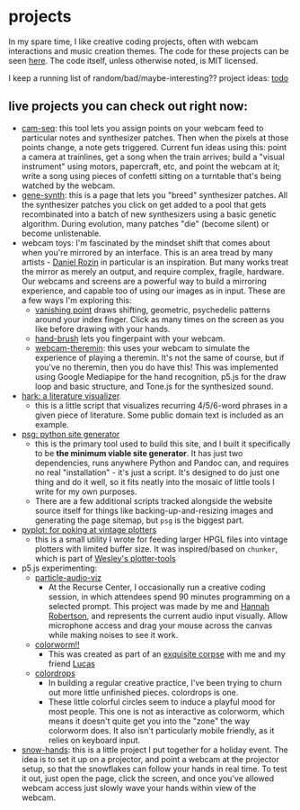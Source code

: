 # projects

In my spare time, I like creative coding projects, often with webcam interactions and music creation themes. The code for these projects can be seen [here](https://github.com/hendersonreed/hendersonreed.github.io/tree/master/src/pages/projects). The code itself, unless otherwise noted, is MIT licensed.

I keep a running list of random/bad/maybe-interesting?? project ideas: [todo](todo.html)

## live projects you can check out right now:

- [cam-seq](cam-seq): this tool lets you assign points on your webcam feed to particular notes and synthesizer patches. Then when the pixels at those points change, a note gets triggered. Current fun ideas using this: point a camera at trainlines, get a song when the train arrives; build a "visual instrument" using motors, papercraft, etc, and point the webcam at it; write a song using pieces of confetti sitting on a turntable that's being watched by the webcam.
- [gene-synth](gene-synth/): this is a page that lets you "breed" synthesizer patches. All the synthesizer patches you click on get added to a pool that gets recombinated into a batch of new synthesizers using a basic genetic algorithm. During evolution, many patches "die" (become silent) or become unlistenable.
- webcam toys: I'm fascinated by the mindset shift that comes about when you're mirrored by an interface. This is an area tread by many artists - [Daniel Rozin](https://en.wikipedia.org/wiki/Danny_Rozin) in particular is an inspiration. But many works treat the mirror as merely an output, and require complex, fragile, hardware. Our webcams and screens are a powerful way to build a mirroring experience, and capable too of using our images as in input. These are a few ways I'm exploring this:
    - [vanishing point](vanishing-point-perspective-hand-tracking/) draws shifting, geometric, psychedelic patterns around your index finger. Click as many times on the screen as you like before drawing with your hands.
    - [hand-brush](hand-brush/) lets you fingerpaint with your webcam.
    - [webcam-theremin](webcam-theremin/): this uses your webcam to simulate the experience of playing a theremin. It's not the same of course, but if you've no theremin, then you do have this! This was implemented using Google Mediapipe for the hand recognition, p5.js for the draw loop and basic structure, and Tone.js for the synthesized sound.
- [hark: a literature visualizer](hark.html).
    - this is a little script that visualizes recurring 4/5/6-word phrases in a given piece of literature. Some public domain text is included as an example.
- [psg: python site generator](https://github.com/hendersonreed/psg)
    - this is the primary tool used to build this site, and I built it specifically to be **the minimum viable site generator**. It has just two dependencies, runs anywhere Python and Pandoc can, and requires no real "installation" - it's just a script. It's designed to do just one thing and do it well, so it fits neatly into the mosaic of little tools I write for my own purposes.
    - There are a few additional scripts tracked alongside the website source itself for things like backing-up-and-resizing images and generating the page sitemap, but `psg` is the biggest part.
- [pyplot: for poking at vintage plotters](/posts/2023-10-23-building-pyplot.html)
    - this is a small utility I wrote for feeding larger HPGL files into vintage plotters with limited buffer size. It was inspired/based on `chunker`, which is part of [Wesley's plotter-tools](https://github.com/wesleyac/plotter-tools)
- p5.js experimenting:
    - [particle-audio-viz](particle-audio-viz/)
        - At the Recurse Center, I occasionally run a creative coding session, in which attendees spend 90 minutes programming on a selected prompt. This project was made by me and [Hannah Robertson](https://hannahilea.com/), and represents the current audio input visually. Allow microphone access and drag your mouse across the canvas while making noises to see it work.
    - [colorworm!!](colorworm.html)
        - This was created as part of an [exquisite corpse](https://en.wikipedia.org/wiki/Exquisite_corpse) with me and my friend [Lucas](https://lucaslija.github.io/)
    - [colordrops](colordrops.html)
        - In building a regular creative practice, I've been trying to churn out more little unfinished pieces. colordrops is one.
        - These little colorful circles seem to induce a playful mood for most people. This one is not as interactive as colorworm, which means it doesn't quite get you into the "zone" the way colorworm does. It also isn't particularly mobile friendly, as it relies on keyboard input.
- [snow-hands](snow-hands/): this is a little project I put together for a holiday event. The idea is to set it up on a projector, and point a webcam at the projector setup, so that the snowflakes can follow your hands in real time. To test it out, just open the page, click the screen, and once you've allowed webcam access just slowly wave your hands within view of the webcam.
